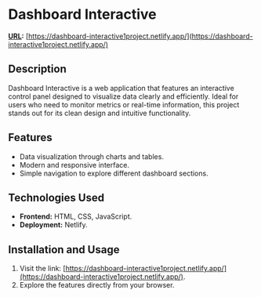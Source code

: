 # Dashboard Interactive
**[URL](#):** [https://dashboard-interactive1project.netlify.app/](https://dashboard-interactive1project.netlify.app/)

## Description
Dashboard Interactive is a web application that features an interactive control panel designed to visualize data clearly and efficiently. Ideal for users who need to monitor metrics or real-time information, this project stands out for its clean design and intuitive functionality.

## Features
- Data visualization through charts and tables.
- Modern and responsive interface.
- Simple navigation to explore different dashboard sections.

## Technologies Used
- **Frontend:** HTML, CSS, JavaScript.
- **Deployment:** Netlify.

## Installation and Usage
1. Visit the link: [https://dashboard-interactive1project.netlify.app/](https://dashboard-interactive1project.netlify.app/).
2. Explore the features directly from your browser.
